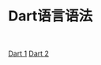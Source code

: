 # Dart语言语法
<br/>

[Dart 1](https://mp.weixin.qq.com/s/skXbL-eXZiPD5gHcN6CKAg)
[Dart 2](https://mp.weixin.qq.com/s/xdSYvqSYOXTOCeb89C1uvg)